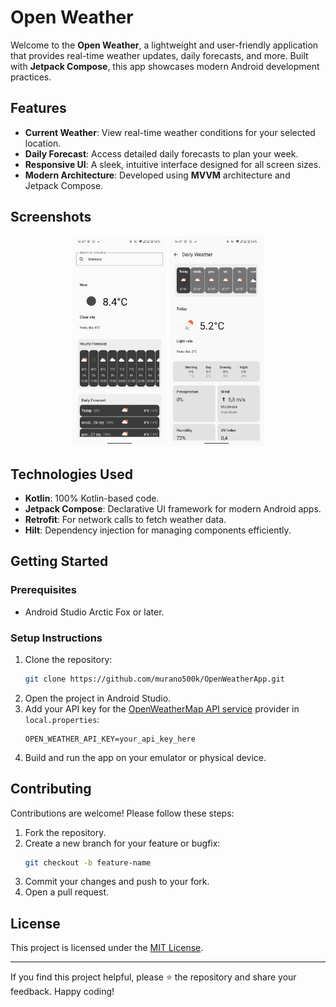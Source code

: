 # Open Weather

Welcome to the **Open Weather**, a lightweight and user-friendly application that provides real-time weather updates, daily forecasts, and more. Built with **Jetpack Compose**, this app showcases modern Android development practices.

## Features

- **Current Weather**: View real-time weather conditions for your selected location.
- **Daily Forecast**: Access detailed daily forecasts to plan your week.
- **Responsive UI**: A sleek, intuitive interface designed for all screen sizes.
- **Modern Architecture**: Developed using **MVVM** architecture and Jetpack Compose.

## Screenshots

<p align="center">
  <img src="screenshots/mainscreen.png" alt="Main Screen" width="30%">
  <img src="screenshots/dailyweather.png" alt="Daily Weather Screen" width="30%">
</p>

## Technologies Used

- **Kotlin**: 100% Kotlin-based code.
- **Jetpack Compose**: Declarative UI framework for modern Android apps.
- **Retrofit**: For network calls to fetch weather data.
- **Hilt**: Dependency injection for managing components efficiently.

## Getting Started

### Prerequisites
- Android Studio Arctic Fox or later.

### Setup Instructions

1. Clone the repository:
   ```bash
   git clone https://github.com/murano500k/OpenWeatherApp.git
   ```
2. Open the project in Android Studio.
3. Add your API key for the [OpenWeatherMap API service](https://openweathermap.org/api) provider in `local.properties`:
   ```properties
   OPEN_WEATHER_API_KEY=your_api_key_here
   ```
4. Build and run the app on your emulator or physical device.

## Contributing

Contributions are welcome! Please follow these steps:

1. Fork the repository.
2. Create a new branch for your feature or bugfix:
   ```bash
   git checkout -b feature-name
   ```
3. Commit your changes and push to your fork.
4. Open a pull request.

## License

This project is licensed under the [MIT License](LICENSE).

---

If you find this project helpful, please ⭐ the repository and share your feedback. Happy coding!
